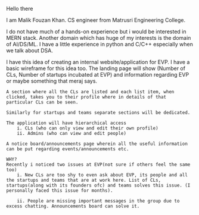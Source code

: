 Hello there

I am Malik Fouzan Khan. 
CS engineer from Matrusri Engineering College.

I do not have much of a hands-on experience but i would be interested in MERN stack. Another domain which has huge of my interests is the domain of AI/DS/ML.
I have a little experience in python and C/C++ especially when we talk about DSA. 

I have this idea of creating an internal website/application for EVP. I have a basic wireframe for this idea too. 
    The landing page will show (Number of CLs, Number of startups incubated at EVP) and information regarding EVP or maybe something that meraj says.
    
    A section where all the CLs are listed and each list item, when clicked, takes you to their profile where in details of that particular CLs can be seen.
    
    Similarly for startups and teams separate sections will be dedicated.

    The application will have hierarchical access 
        i. CLs (who can only view and edit their own profile)
        ii. Admins (who can view and edit people)

    A notice board/announcements page wherein all the useful information can be put regarding events/announcements etc.

    WHY?
    Recently i noticed two issues at EVP(not sure if others feel the same too)
        i. New CLs are too shy to even ask about EVP, its people and all the startups and teams that are at work here. List of CLs, startups(along with its founders ofc) and teams solves this issue. (I personally faced this issue for months).
        
        ii. People are missing important messages in the group due to excess chatting. Announcements board can solve it.